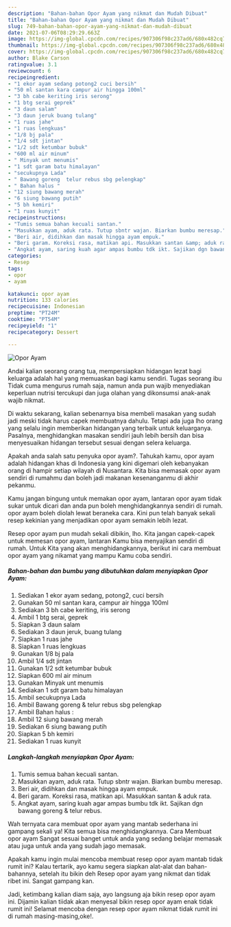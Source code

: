 ```yaml
---
description: "Bahan-bahan Opor Ayam yang nikmat dan Mudah Dibuat"
title: "Bahan-bahan Opor Ayam yang nikmat dan Mudah Dibuat"
slug: 749-bahan-bahan-opor-ayam-yang-nikmat-dan-mudah-dibuat
date: 2021-07-06T08:29:29.663Z
image: https://img-global.cpcdn.com/recipes/907306f98c237ad6/680x482cq70/opor-ayam-foto-resep-utama.jpg
thumbnail: https://img-global.cpcdn.com/recipes/907306f98c237ad6/680x482cq70/opor-ayam-foto-resep-utama.jpg
cover: https://img-global.cpcdn.com/recipes/907306f98c237ad6/680x482cq70/opor-ayam-foto-resep-utama.jpg
author: Blake Carson
ratingvalue: 3.1
reviewcount: 6
recipeingredient:
- "1 ekor ayam sedang potong2 cuci bersih"
- "50 ml santan kara campur air hingga 100ml"
- "3 bh cabe keriting iris serong"
- "1 btg serai geprek"
- "3 daun salam"
- "3 daun jeruk buang tulang"
- "1 ruas jahe"
- "1 ruas lengkuas"
- "1/8 bj pala"
- "1/4 sdt jintan"
- "1/2 sdt ketumbar bubuk"
- "600 ml air minum"
- " Minyak unt menumis"
- "1 sdt garam batu himalayan"
- "secukupnya Lada"
- " Bawang goreng  telur rebus sbg pelengkap"
- " Bahan halus "
- "12 siung bawang merah"
- "6 siung bawang putih"
- "5 bh kemiri"
- "1 ruas kunyit"
recipeinstructions:
- "Tumis semua bahan kecuali santan."
- "Masukkan ayam, aduk rata. Tutup sbntr wajan. Biarkan bumbu meresap."
- "Beri air, didihkan dan masak hingga ayam empuk."
- "Beri garam. Koreksi rasa, matikan api. Masukkan santan &amp; aduk rata."
- "Angkat ayam, saring kuah agar ampas bumbu tdk ikt. Sajikan dgn bawang goreng &amp; telur rebus."
categories:
- Resep
tags:
- opor
- ayam

katakunci: opor ayam 
nutrition: 133 calories
recipecuisine: Indonesian
preptime: "PT24M"
cooktime: "PT54M"
recipeyield: "1"
recipecategory: Dessert

---
```



![Opor Ayam](https://img-global.cpcdn.com/recipes/907306f98c237ad6/680x482cq70/opor-ayam-foto-resep-utama.jpg)

Andai kalian seorang orang tua, mempersiapkan hidangan lezat bagi keluarga adalah hal yang memuaskan bagi kamu sendiri. Tugas seorang ibu Tidak cuma mengurus rumah saja, namun anda pun wajib menyediakan keperluan nutrisi tercukupi dan juga olahan yang dikonsumsi anak-anak wajib nikmat.

Di waktu  sekarang, kalian sebenarnya bisa membeli masakan yang sudah jadi meski tidak harus capek membuatnya dahulu. Tetapi ada juga lho orang yang selalu ingin memberikan hidangan yang terbaik untuk keluarganya. Pasalnya, menghidangkan masakan sendiri jauh lebih bersih dan bisa menyesuaikan hidangan tersebut sesuai dengan selera keluarga. 



Apakah anda salah satu penyuka opor ayam?. Tahukah kamu, opor ayam adalah hidangan khas di Indonesia yang kini digemari oleh kebanyakan orang di hampir setiap wilayah di Nusantara. Kita bisa memasak opor ayam sendiri di rumahmu dan boleh jadi makanan kesenanganmu di akhir pekanmu.

Kamu jangan bingung untuk memakan opor ayam, lantaran opor ayam tidak sukar untuk dicari dan anda pun boleh menghidangkannya sendiri di rumah. opor ayam boleh diolah lewat beraneka cara. Kini pun telah banyak sekali resep kekinian yang menjadikan opor ayam semakin lebih lezat.

Resep opor ayam pun mudah sekali dibikin, lho. Kita jangan capek-capek untuk memesan opor ayam, lantaran Kamu bisa menyajikan sendiri di rumah. Untuk Kita yang akan menghidangkannya, berikut ini cara membuat opor ayam yang nikamat yang mampu Kamu coba sendiri.

<!--inarticleads1-->

##### Bahan-bahan dan bumbu yang dibutuhkan dalam menyiapkan Opor Ayam:

1. Sediakan 1 ekor ayam sedang, potong2, cuci bersih
1. Gunakan 50 ml santan kara, campur air hingga 100ml
1. Sediakan 3 bh cabe keriting, iris serong
1. Ambil 1 btg serai, geprek
1. Siapkan 3 daun salam
1. Sediakan 3 daun jeruk, buang tulang
1. Siapkan 1 ruas jahe
1. Siapkan 1 ruas lengkuas
1. Gunakan 1/8 bj pala
1. Ambil 1/4 sdt jintan
1. Gunakan 1/2 sdt ketumbar bubuk
1. Siapkan 600 ml air minum
1. Gunakan  Minyak unt menumis
1. Sediakan 1 sdt garam batu himalayan
1. Ambil secukupnya Lada
1. Ambil  Bawang goreng &amp; telur rebus sbg pelengkap
1. Ambil  Bahan halus :
1. Ambil 12 siung bawang merah
1. Sediakan 6 siung bawang putih
1. Siapkan 5 bh kemiri
1. Sediakan 1 ruas kunyit




<!--inarticleads2-->

##### Langkah-langkah menyiapkan Opor Ayam:

1. Tumis semua bahan kecuali santan.
1. Masukkan ayam, aduk rata. Tutup sbntr wajan. Biarkan bumbu meresap.
1. Beri air, didihkan dan masak hingga ayam empuk.
1. Beri garam. Koreksi rasa, matikan api. Masukkan santan &amp; aduk rata.
1. Angkat ayam, saring kuah agar ampas bumbu tdk ikt. Sajikan dgn bawang goreng &amp; telur rebus.




Wah ternyata cara membuat opor ayam yang mantab sederhana ini gampang sekali ya! Kita semua bisa menghidangkannya. Cara Membuat opor ayam Sangat sesuai banget untuk anda yang sedang belajar memasak atau juga untuk anda yang sudah jago memasak.

Apakah kamu ingin mulai mencoba membuat resep opor ayam mantab tidak rumit ini? Kalau tertarik, ayo kamu segera siapkan alat-alat dan bahan-bahannya, setelah itu bikin deh Resep opor ayam yang nikmat dan tidak ribet ini. Sangat gampang kan. 

Jadi, ketimbang kalian diam saja, ayo langsung aja bikin resep opor ayam ini. Dijamin kalian tiidak akan menyesal bikin resep opor ayam enak tidak rumit ini! Selamat mencoba dengan resep opor ayam nikmat tidak rumit ini di rumah masing-masing,oke!.

